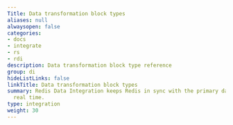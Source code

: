```yaml
---
Title: Data transformation block types
aliases: null
alwaysopen: false
categories:
- docs
- integrate
- rs
- rdi
description: Data transformation block type reference
group: di
hideListLinks: false
linkTitle: Data transformation block types
summary: Redis Data Integration keeps Redis in sync with the primary database in near
  real time.
type: integration
weight: 30
---
```



